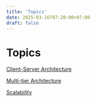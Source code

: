 ```yaml
---
title: 'Topics'
date: 2025-03-16T07:20:00+07:00
draft: false
---
```


# Topics

[Client-Server Architecture](./client-server-architecture/)

[Multi-tier Architecture](./multi-tier-architecture/)

[Scalability](./scalability/)
